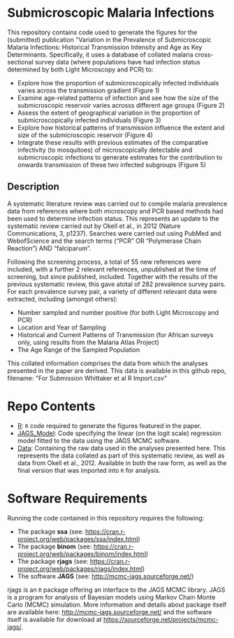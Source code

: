# Submicroscopic Malaria Infections

This repository contains code used to generate the figures for the (submitted) publication "Variation in the Prevalence of Submicroscopic Malaria Infections: Historical Transmission Intensity and Age as Key Determinants. Specifically, it uses a database of collated malaria cross-sectional survey data (where populations have had infection status determined by both Light Microscopy and PCR) to:

- Explore how the proportion of submicroscopically infected individuals varies across the transmission gradient (Figure 1)
- Examine age-related patterns of infection and see how the size of the submicroscopic reservoir varies acrosss different age groups (Figure 2)
- Assess the extent of geographical variation in the proportion of submicroscopically infected individuals (Figure 3) 
- Explore how historical patterns of transmission influence the extent and size of the submicroscopic reservoir (Figure 4)
- Integrate these results with previous estimates of the comparative infectivity (to mosquitoes) of microscopically detectable and submicroscopic infections to generate estimates for the contribution to onwards transmission of these two infected subgroups (Figure 5) 

## Description
A systematic literature review was carried out to compile malaria prevalence data from references where both microscopy and PCR based methods had been used to determine infection status. This represents an update to the systematic review carried out by Okell et al., in 2012 (Nature Communications, 3, p1237). Searches were carried out using PubMed and WebofScience and the search terms (“PCR” OR “Polymerase Chain Reaction”) AND “falciparum”. 

Following the screening process, a total of 55 new references were included, with a further 2 relevant references, unpublished at the time of screening, but since published, included. Together with the results of the previous systematic review, this gave atotal of 282 prevalence survey pairs. For each prevalence survey pair, a variety of different relevant data were extracted, including (amongst others):

- Number sampled and number positive (for both Light Microscopy and PCR)
- Location and Year of Sampling
- Historical and Current Patterns of Transmission (for African surveys only, using results from the Malaria Atlas Project)
- The Age Range of the Sampled Population

This collated information comprises the data from which the analyses presented in the paper are derived. This data is available in this github repo, filename: "For Submission Whittaker et al R Import.csv"

# Repo Contents

- [R](./R): `R` code required to generate the figures featured in the paper.
- [JAGS_Model](./JAGS_Model): Code specifying the linear (on the logit scale) regression model fitted to the data using the JAGS MCMC software.   
- [Data](./Data): Containing the raw data used in the analyses presented here. This represents the data collated as part of this systematic review, as well as data from Okell et al., 2012. Available in both the raw form, as well as the final version that was imported into `R` for analysis.    


# Software Requirements

Running the code contained in this repository requires the following:

- The package **ssa** (see: https://cran.r-project.org/web/packages/ssa/index.html)
- The package **binom** (see: https://cran.r-project.org/web/packages/binom/index.html)
- The package **rjags** (see: https://cran.r-project.org/web/packages/rjags/index.html)
- The software **JAGS** (see: http://mcmc-jags.sourceforge.net/)

rjags is an `R` package offering an interface to the JAGS MCMC library. JAGS is a program for analysis of Bayesian models using Markov Chain Monte Carlo (MCMC) simulation. More information and details about package itself are available here: http://mcmc-jags.sourceforge.net/ and the software itself is available for download at https://sourceforge.net/projects/mcmc-jags/. 



